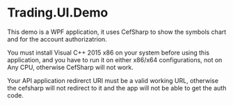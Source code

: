 # Trading.UI.Demo

This demo is a WPF application, it uses CefSharp to show the symbols chart and for the account authorizatrion.

You must install Visual C++ 2015 x86 on your system before using this application, and you have to run it on either x86/x64 configurations, not on Any CPU, otherwise CefSharp will not work.

Your API application redirerct URI must be a valid working URL, otherwise the cefsharp will not redirect to it and the app will not be able to get the auth code.
